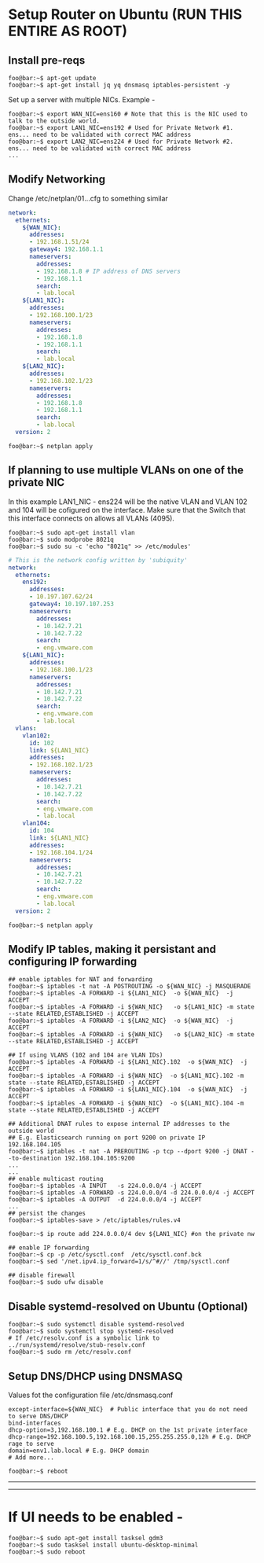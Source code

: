 
# Setup Router on Ubuntu (RUN THIS ENTIRE AS ROOT)

## Install pre-reqs

```console
foo@bar:~$ apt-get update
foo@bar:~$ apt-get install jq yq dnsmasq iptables-persistent -y
```

Set up a server with multiple NICs. Example - 

```console
foo@bar:~$ export WAN_NIC=ens160 # Note that this is the NIC used to talk to the outside world.
foo@bar:~$ export LAN1_NIC=ens192 # Used for Private Network #1. ens... need to be validated with correct MAC address
foo@bar:~$ export LAN2_NIC=ens224 # Used for Private Network #2. ens... need to be validated with correct MAC address
...
```

## Modify Networking
Change /etc/netplan/01...cfg to something similar

```yaml
network:
  ethernets:
    ${WAN_NIC}:
      addresses:
      - 192.168.1.51/24
      gateway4: 192.168.1.1
      nameservers:
        addresses:
        - 192.168.1.8 # IP address of DNS servers
        - 192.168.1.1
        search:
        - lab.local
    ${LAN1_NIC}:
      addresses:
      - 192.168.100.1/23
      nameservers:
        addresses:
        - 192.168.1.8
        - 192.168.1.1
        search:
        - lab.local
    ${LAN2_NIC}:
      addresses:
      - 192.168.102.1/23
      nameservers:
        addresses:
        - 192.168.1.8
        - 192.168.1.1
        search:
        - lab.local
  version: 2
```

```console
foo@bar:~$ netplan apply
```

## If planning to use multiple VLANs on one of the private NIC 
In this example LAN1_NIC - ens224 will be the native VLAN and VLAN 102 and 104 will be cofigured on the interface. Make sure that the Switch that this interface connects on allows all VLANs (4095). 

```console
foo@bar:~$ sudo apt-get install vlan
foo@bar:~$ sudo modprobe 8021q
foo@bar:~$ sudo su -c 'echo "8021q" >> /etc/modules'
```


```yaml
# This is the network config written by 'subiquity'
network:
  ethernets:
    ens192:
      addresses:
      - 10.197.107.62/24
      gateway4: 10.197.107.253
      nameservers:
        addresses:
        - 10.142.7.21
        - 10.142.7.22
        search:
        - eng.vmware.com
    ${LAN1_NIC}:
      addresses:
      - 192.168.100.1/23
      nameservers:
        addresses:
        - 10.142.7.21
        - 10.142.7.22
        search:
        - eng.vmware.com
        - lab.local
  vlans:
    vlan102:
      id: 102
      link: ${LAN1_NIC} 
      addresses:
      - 192.168.102.1/23
      nameservers:
        addresses:
        - 10.142.7.21
        - 10.142.7.22
        search:
        - eng.vmware.com
        - lab.local
    vlan104:
      id: 104
      link: ${LAN1_NIC}
      addresses:
      - 192.168.104.1/24
      nameservers:
        addresses:
        - 10.142.7.21
        - 10.142.7.22
        search:
        - eng.vmware.com
        - lab.local
  version: 2
```

```console
foo@bar:~$ netplan apply
```

## Modify IP tables, making it persistant and configuring IP forwarding

```console
## enable iptables for NAT and forwarding
foo@bar:~$ iptables -t nat -A POSTROUTING -o ${WAN_NIC} -j MASQUERADE
foo@bar:~$ iptables -A FORWARD -i ${LAN1_NIC}  -o ${WAN_NIC}  -j ACCEPT
foo@bar:~$ iptables -A FORWARD -i ${WAN_NIC}   -o ${LAN1_NIC} -m state --state RELATED,ESTABLISHED -j ACCEPT
foo@bar:~$ iptables -A FORWARD -i ${LAN2_NIC}  -o ${WAN_NIC}  -j ACCEPT
foo@bar:~$ iptables -A FORWARD -i ${WAN_NIC}   -o ${LAN2_NIC} -m state --state RELATED,ESTABLISHED -j ACCEPT

## If using VLANS (102 and 104 are VLAN IDs)
foo@bar:~$ iptables -A FORWARD -i ${LAN1_NIC}.102  -o ${WAN_NIC}  -j ACCEPT
foo@bar:~$ iptables -A FORWARD -i ${WAN_NIC}  -o ${LAN1_NIC}.102 -m state --state RELATED,ESTABLISHED -j ACCEPT
foo@bar:~$ iptables -A FORWARD -i ${LAN1_NIC}.104  -o ${WAN_NIC}  -j ACCEPT
foo@bar:~$ iptables -A FORWARD -i ${WAN_NIC}  -o ${LAN1_NIC}.104 -m state --state RELATED,ESTABLISHED -j ACCEPT

## Additional DNAT rules to expose internal IP addresses to the outside world 
## E.g. Elasticsearch running on port 9200 on private IP 192.168.104.105
foo@bar:~$ iptables -t nat -A PREROUTING -p tcp --dport 9200 -j DNAT --to-destination 192.168.104.105:9200
...
...
## enable multicast routing
foo@bar:~$ iptables -A INPUT   -s 224.0.0.0/4 -j ACCEPT
foo@bar:~$ iptables -A FORWARD -s 224.0.0.0/4 -d 224.0.0.0/4 -j ACCEPT
foo@bar:~$ iptables -A OUTPUT  -d 224.0.0.0/4 -j ACCEPT
...
## persist the changes
foo@bar:~$ iptables-save > /etc/iptables/rules.v4

foo@bar:~$ ip route add 224.0.0.0/4 dev ${LAN1_NIC} #on the private nw
```

```console 
## enable IP forwarding
foo@bar:~$ cp -p /etc/sysctl.conf  /etc/sysctl.conf.bck
foo@bar:~$ sed '/net.ipv4.ip_forward=1/s/^#//' /tmp/sysctl.conf
```

```console
## disable firewall
foo@bar:~$ sudo ufw disable
```


## Disable systemd-resolved on Ubuntu (Optional)
```console
foo@bar:~$ sudo systemctl disable systemd-resolved
foo@bar:~$ sudo systemctl stop systemd-resolved
# If /etc/resolv.conf is a symbolic link to ../run/systemd/resolve/stub-resolv.conf
foo@bar:~$ sudo rm /etc/resolv.conf
```

## Setup DNS/DHCP using DNSMASQ

Values fot the configuration file /etc/dnsmasq.conf

```console
except-interface=${WAN_NIC}  # Public interface that you do not need to serve DNS/DHCP
bind-interfaces
dhcp-option=3,192.168.100.1 # E.g. DHCP on the 1st private interface
dhcp-range=192.168.100.5,192.168.100.15,255.255.255.0,12h # E.g. DHCP rage to serve
domain=env1.lab.local # E.g. DHCP domain
# Add more...
```

```console
foo@bar:~$ reboot
```
---



---
# If UI needs to be enabled - 

```console
foo@bar:~$ sudo apt-get install tasksel gdm3
foo@bar:~$ sudo tasksel install ubuntu-desktop-minimal
foo@bar:~$ sudo reboot
```

